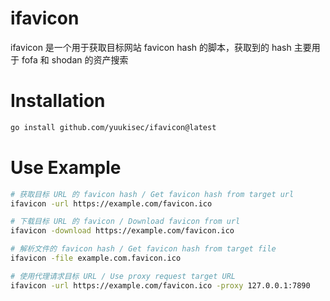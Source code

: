 # ifavicon

ifavicon 是一个用于获取目标网站 favicon hash 的脚本，获取到的 hash 主要用于 fofa 和 shodan 的资产搜索

# Installation

```bash
go install github.com/yuukisec/ifavicon@latest
```

# Use Example

```bash
# 获取目标 URL 的 favicon hash / Get favicon hash from target url
ifavicon -url https://example.com/favicon.ico

# 下载目标 URL 的 favicon / Download favicon from url
ifavicon -download https://example.com/favicon.ico

# 解析文件的 favicon hash / Get favicon hash from target file
ifavicon -file example.com.favicon.ico

# 使用代理请求目标 URL / Use proxy request target URL
ifavicon -url https://example.com/favicon.ico -proxy 127.0.0.1:7890
```

